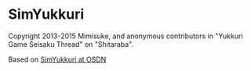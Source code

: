 # SimYukkuri

Copyright 2013-2015 Mimisuke, and anonymous contributors in "Yukkuri Game Seisaku Thread" on "Shitaraba".

Based on [SimYukkuri at OSDN](https://osdn.net/projects/simyukkuri/)